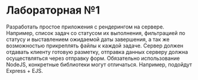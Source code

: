 # Лабораторная №1

Разработать простое приложения с рендерингом на сервере. Например, список задач со
статусом их выполнения, фильтрацией по статусу и выставлением ожидаемой даты
завершения, а так же возможностью прикреплять файлы к каждой задаче. Сервер должен
отдавать клиенту готовую разметку, отправка данных серверу должна осуществляться через
отправку форм. Обязательно использование NodeJS, конкретные библиотеки могут отличаться.
Например, подойдут Express + EJS.